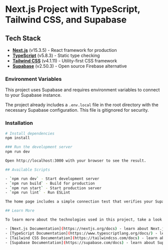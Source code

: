 # Next.js Project with TypeScript, Tailwind CSS, and Supabase

## Tech Stack

- **[Next.js](https://nextjs.org)** (v15.3.5) - React framework for production
- **[TypeScript](https://www.typescriptlang.org/)** (v5.8.3) - Static type checking
- **[Tailwind CSS](https://tailwindcss.com/)** (v4.1.11) - Utility-first CSS framework
- **[Supabase](https://supabase.com/)** (v2.50.3) - Open source Firebase alternative

### Environment Variables

This project uses Supabase and requires environment variables to connect to your Supabase instance.

The project already includes a `.env.local` file in the root directory with the necessary Supabase configuration. This file is gitignored for security.

### Installation

```bash
# Install dependencies
npm install

### Run the development server
npm run dev 

Open http://localhost:3000 with your browser to see the result.

## Available Scripts

- `npm run dev` - Start development server
- `npm run build` - Build for production
- `npm run start` - Start production server
- `npm run lint` - Run ESLint

The home page includes a simple connection test that verifies your Supabase connection is working properly.

## Learn More

To learn more about the technologies used in this project, take a look at the following resources:

- [Next.js Documentation](https://nextjs.org/docs) - learn about Next.js features and API.
- [TypeScript Documentation](https://www.typescriptlang.org/docs/) - learn about TypeScript.
- [Tailwind CSS Documentation](https://tailwindcss.com/docs) - learn about Tailwind CSS features.
- [Supabase Documentation](https://supabase.com/docs) - learn about Supabase features and API.